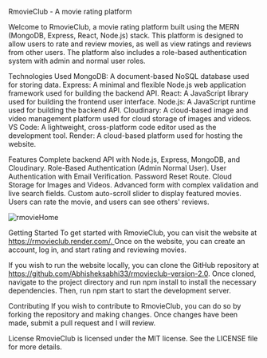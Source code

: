 RmovieClub - A movie rating platform

  Welcome to RmovieClub, a movie rating platform built using the MERN (MongoDB, Express, React, Node.js) stack.
  This platform is designed to allow users to rate and review movies, as well as view ratings and reviews from other users.
  The platform also includes a role-based authentication system with admin and normal user roles.


Technologies Used
    MongoDB:  A document-based NoSQL database used for storing data.
    Express:  A minimal and flexible Node.js web application framework used for building the backend API.
    React:  A JavaScript library used for building the frontend user interface.
    Node.js:  A JavaScript runtime used for building the backend API.
    Cloudinary:  A cloud-based image and video management platform used for cloud storage of images and videos.
    VS Code:  A lightweight, cross-platform code editor used as the development tool.
    Render:   A cloud-based platform used for hosting the website.

Features 
    Complete backend API with Node.js, Express, MongoDB, and Cloudinary.
    Role-Based Authentication (Admin Normal User).
    User Authentication with Email Verification.
    Password Reset Route.
    Cloud Storage for Images and Videos.
    Advanced form with complex validation and live search fields.
    Custom auto-scroll slider to display featured movies.
    Users can rate the movie, and users can see others' reviews.
    

![rmovieHome](https://user-images.githubusercontent.com/87107030/228725278-8bc792a4-e06c-4905-8e13-7453ddb7dfe5.png)


Getting Started
   To get started with RmovieClub, 
    you can visit the website at [https://rmovieclub.render.com/. ](https://rmovie.onrender.com/)
    Once on the website, you can create an account, log in, and start rating and reviewing movies.

If you wish to run the website locally,
  you can clone the GitHub repository at https://github.com/Abhisheksabhi33/rmovieclub-version-2.0. 
  Once cloned, navigate to the project directory and run npm install to install the necessary dependencies. 
  Then, run npm start to start the development server.

Contributing 
  If you wish to contribute to RmovieClub, 
  you can do so by forking the repository and making changes. 
  Once changes have been made, submit a pull request and I will review.

License
  RmovieClub is licensed under the MIT license. See the LICENSE file for more details.
